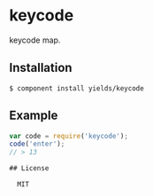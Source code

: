 
# keycode

  keycode map.

## Installation

    $ component install yields/keycode

## Example

```js
var code = require('keycode');
code('enter');
// > 13

## License

  MIT
